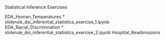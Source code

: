 Statistical Inference Exercises


EDA_Human_Temperatures
	* sliderule_dsi_inferential_statistics_exercise_1.ipynb
EDA_Racial_Discrimination
	* sliderule_dsi_inferential_statistics_exercise_2.ipynb
Hospital_Readmissions
